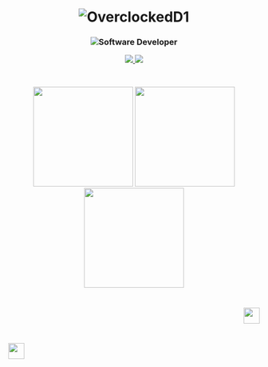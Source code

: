 <h1 align=center><img src="https://readme-typing-svg.demolab.com?font=Consolas&size=50&pause=5000&color=0045F7&center=true&Center=true&repeat=true&width=512&height=128&lines=OverclockedD2" alt="OverclockedD1" /></h1>

<h3 align=center><img src="https://readme-typing-svg.demolab.com?font=Consolas&size=20&duration=5000&pause=1000&color=F7E513&center=true&vCenter=true&width=1028&height=64&lines=Software+Engineer+%26+Developer;7%2B+Years+Of+Experience+With+C%2C+C%2B%2B%2C+C%23+and+Python;Competitive+Programmer;Investor" alt="Software Developer"/></h3>

<p align="center">
  <a href="https://github.com/overclockedd2?tab=repositories&sort=stargazers">
    <img src="https://img.shields.io/github/stars/overclockedd2?label=TOTAL STARS&style=for-the-badge&color=ffff00&labelColor=002045"/>
  </a>
  <a href="https://github.com/overclockedd2?tab=followers">
    <img src="https://img.shields.io/github/followers/overclockedd2?style=for-the-badge&color=ff0000&labelColor=002045"/>
  </a>
</p>


<br />
<p align="center">
  <img height="200" src="https://github-readme-stats.vercel.app/api?username=overclockedd2&theme=yeblu&show_icons=true" />
  <img height="200" src="https://github-readme-stats.vercel.app/api/top-langs/?username=overclockedd2&theme=yeblu" />
  <img height="200" src="https://github-readme-streak-stats.herokuapp.com/?user=overclockedd2&theme=yeblu"/>
</p>

<h1 align=right><a href="https://discord.gg/fPrdqh3Zfu" alt="Discord" title="Discord"><img width="32px" src="https://static.vecteezy.com/system/resources/previews/018/930/500/original/discord-logo-discord-icon-transparent-free-png.png"/></a></h1>
<h1 align=left><a href="mailto:overclockedD2@gmail.com" alt="Email" title="Email"><img width="32px" src="https://www.svgrepo.com/show/431106/mail-open.svg"/></a></h1>
